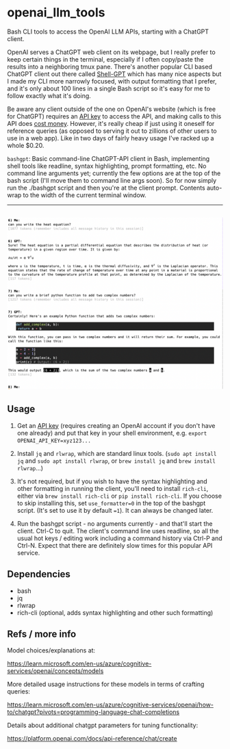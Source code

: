 # openai_llm_tools
Bash CLI tools to access the OpenAI LLM APIs, starting with a ChatGPT client.

OpenAI serves a ChatGPT web client on its webpage, but I really prefer to keep
certain things in the terminal, especially if I often copy/paste the results
into a neighboring tmux pane.  There's another popular CLI based ChatGPT client
out there called [Shell-GPT](https://pypi.org/project/shell-gpt) which has many
nice aspects but I made my CLI more narrowly focused, with output formatting
that I prefer, and it's only about 100 lines in a single Bash script so it's
easy for me to follow exactly what it's doing.

Be aware any client outside of the one on OpenAI's website (which is free for
ChatGPT) requires an [API key](https://platform.openai.com/account/api-keys) to
access the API, and making calls to this API does 
[cost money](https://openai.com/pricing#language-models).
However, it's really cheap if just using it oneself for reference queries (as
opposed to serving it out to zillions of other users to use in a web app).
Like in two days of fairly heavy usage I've racked up a whole $0.20.


`bashgpt`: Basic command-line ChatGPT-API client in Bash, implementing shell
tools like readline, syntax highlighting, prompt formatting, etc.  No command
line arguments yet; currently the few options are at the top of the bash script
(I'll move them to command line args soon).  So for now simply run the
./bashgpt script and then you're at the client prompt.  Contents auto-wrap to
the width of the current terminal window.


------
![screenshot](screenshot.png "Screenshot")
------


## Usage

1. Get an [API key](https://platform.openai.com/account/api-keys) (requires
creating an OpenAI account if you don't have one already) and put that key in
your shell environment, e.g. `export OPENAI_API_KEY=xyz123...`

2. Install `jq` and `rlwrap`, which are standard linux tools.
(`sudo apt install jq` and `sudo apt install rlwrap`, or `brew install jq` and
`brew install rlwrap`...)

3. It's not required, but if you wish to have the syntax highlighting and other
formatting in running the client, you'll need to install `rich-cli`, either 
via `brew install rich-cli` or `pip install rich-cli`.
If you choose to skip installing this, set `use_formatter=0` in
the top of the bashgpt script.  (It's set to use it by default `=1`).  It can
always be changed later.

4. Run the bashgpt script - no arguments currently - and that'll start the
client.  Ctrl-C to quit.  The client's command line uses readline, so all the
usual hot keys / editing work including a command history via Ctrl-P and Ctrl-N.
Expect that there are definitely slow times for this popular API service.


## Dependencies
* bash
* jq
* rlwrap
* rich-cli (optional, adds syntax highlighting and other such formatting)


## Refs / more info

Model choices/explanations at:

  https://learn.microsoft.com/en-us/azure/cognitive-services/openai/concepts/models

More detailed usage instructions for these models in terms of crafting queries:

  https://learn.microsoft.com/en-us/azure/cognitive-services/openai/how-to/chatgpt?pivots=programming-language-chat-completions

Details about additional chatgpt parameters for tuning functionality:

  https://platform.openai.com/docs/api-reference/chat/create

